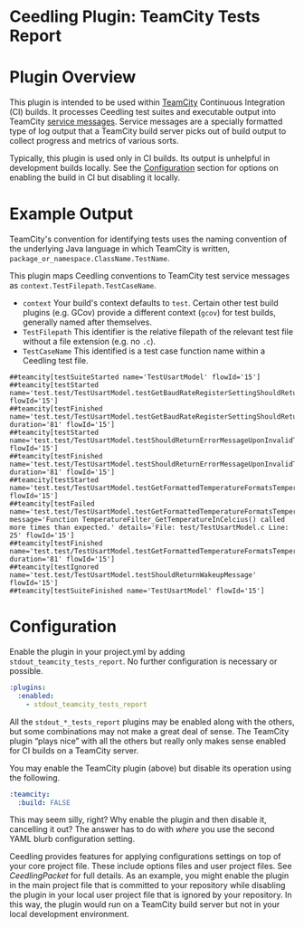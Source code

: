 # Ceedling Plugin: TeamCity Tests Report

# Plugin Overview

This plugin is intended to be used within [TeamCity] Continuous Integration
(CI) builds. It processes Ceedling test suites and executable output into
TeamCity [service messages][service-messages]. Service messages are a specially
formatted type of log output that a TeamCity build server picks out of build
output to collect progress and metrics of various sorts.

Typically, this plugin is used only in CI builds. Its output is unhelpful in
development builds locally. See the [Configuration](#configuration) section for
options on enabling the build in CI but disabling it locally.

[TeamCity]: https://www.jetbrains.com/teamcity/
[service-messages]:
https://www.jetbrains.com/help/teamcity/service-messages.html

# Example Output

TeamCity's convention for identifying tests uses the naming convention of the underlying Java language in which TeamCity is written, `package_or_namespace.ClassName.TestName`.

This plugin maps Ceedling conventions to TeamCity test service messages as `context.TestFilepath.TestCaseName`.

* `context` Your build's context defaults to `test`. Certain other test build plugins (e.g. GCov) provide a different context (`gcov`) for test builds, generally named after themselves.
* `TestFilepath` This identifier is the relative filepath of the relevant test file without a file extension (e.g. no `.c`).
* `TestCaseName` This identified is a test case function name within a Ceedling test file.

```
##teamcity[testSuiteStarted name='TestUsartModel' flowId='15']
##teamcity[testStarted name='test.test/TestUsartModel.testGetBaudRateRegisterSettingShouldReturnAppropriateBaudRateRegisterSetting' flowId='15']
##teamcity[testFinished name='test.test/TestUsartModel.testGetBaudRateRegisterSettingShouldReturnAppropriateBaudRateRegisterSetting' duration='81' flowId='15']
##teamcity[testStarted name='test.test/TestUsartModel.testShouldReturnErrorMessageUponInvalidTemperatureValue' flowId='15']
##teamcity[testFinished name='test.test/TestUsartModel.testShouldReturnErrorMessageUponInvalidTemperatureValue' duration='81' flowId='15']
##teamcity[testStarted name='test.test/TestUsartModel.testGetFormattedTemperatureFormatsTemperatureFromCalculatorAppropriately' flowId='15']
##teamcity[testFailed name='test.test/TestUsartModel.testGetFormattedTemperatureFormatsTemperatureFromCalculatorAppropriately' message='Function TemperatureFilter_GetTemperatureInCelcius() called more times than expected.' details='File: test/TestUsartModel.c Line: 25' flowId='15']
##teamcity[testFinished name='test.test/TestUsartModel.testGetFormattedTemperatureFormatsTemperatureFromCalculatorAppropriately' duration='81' flowId='15']
##teamcity[testIgnored name='test.test/TestUsartModel.testShouldReturnWakeupMessage' flowId='15']
##teamcity[testSuiteFinished name='TestUsartModel' flowId='15']
```

# Configuration

Enable the plugin in your project.yml by adding `stdout_teamcity_tests_report`.
No further configuration is necessary or possible.

``` YAML
:plugins:
  :enabled:
    - stdout_teamcity_tests_report
```

All the `stdout_*_tests_report` plugins may be enabled along with the others,
but some combinations may not make a great deal of sense. The TeamCity
plugin “plays nice” with all the others but really only makes sense enabled for
CI builds on a TeamCity server.

You may enable the TeamCity plugin (above) but disable its operation using the
following.

```YAML
:teamcity:
  :build: FALSE
```

This may seem silly, right? Why enable the plugin and then disable it,
cancelling it out? The answer has to do with _where_ you use the second YAML
blurb configuration setting.

Ceedling provides features for applying configurations settings on top of your
core project file. These include options files and user project files.
See _CeedlingPacket_ for full details. As an example, you might enable the
plugin in the main project file that is committed to your repository while
disabling the plugin in your local user project file that is ignored by your
repository. In this way, the plugin would run on a TeamCity build server but
not in your local development environment.
